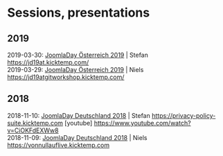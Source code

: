 # Sessions, presentations

## 2019
2019-03-30: [JoomlaDay Österreich 2019](https://www.joomla-day.at) | Stefan https://jd19at.kicktemp.com/  
2019-03-29: [JoomlaDay Österreich 2019](https://www.joomla-day.at) | Niels https://jd19atgitworkshop.kicktemp.com/

## 2018
2018-11-10: [JoomlaDay Deutschland 2018](https://www.joomladay.de) | Stefan https://privacy-policy-suite.kicktemp.com [youtube] https://www.youtube.com/watch?v=CiOKFdEXWw8   
2018-11-09: [JoomlaDay Deutschland 2018](https://www.joomladay.de) | Niels https://vonnullauflive.kicktemp.com  
